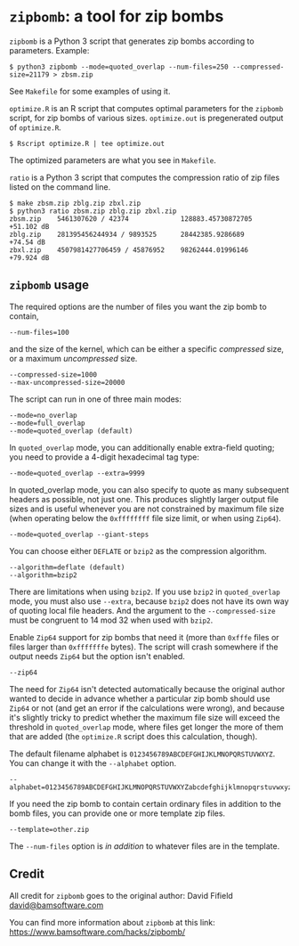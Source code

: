 # `zipbomb`: a tool for zip bombs

`zipbomb` is a Python 3 script that generates zip bombs according to parameters. Example:
```
$ python3 zipbomb --mode=quoted_overlap --num-files=250 --compressed-size=21179 > zbsm.zip
```
See `Makefile` for some examples of using it.

`optimize.R` is an R script that computes optimal parameters for the `zipbomb` script, for zip bombs of various sizes.
`optimize.out` is pregenerated output of `optimize.R`.
```
$ Rscript optimize.R | tee optimize.out
```
The optimized parameters are what you see in `Makefile`.

`ratio` is a Python 3 script that computes the compression ratio of zip files listed on the command line.
```
$ make zbsm.zip zblg.zip zbxl.zip
$ python3 ratio zbsm.zip zblg.zip zbxl.zip
zbsm.zip    5461307620 / 42374             128883.45730872705    +51.102 dB
zblg.zip    281395456244934 / 9893525      28442385.9286689      +74.54 dB
zbxl.zip    4507981427706459 / 45876952    98262444.01996146     +79.924 dB
```

## `zipbomb` usage

The required options are the number of files you want the zip bomb to contain,
```
--num-files=100
```
and the size of the kernel, which can be either a specific *compressed* size, or a maximum *uncompressed* size.
```
--compressed-size=1000
--max-uncompressed-size=20000
```

The script can run in one of three main modes:
```
--mode=no_overlap
--mode=full_overlap
--mode=quoted_overlap (default)
```

In `quoted_overlap` mode, you can additionally enable extra-field quoting; you need to provide a 4-digit hexadecimal tag type:
```
--mode=quoted_overlap --extra=9999
```
In quoted_overlap mode, you can also specify to quote as many subsequent headers as possible, not just one. This produces slightly larger output file sizes and is useful whenever you are not constrained by maximum file size (when operating below the `0xffffffff` file size limit, or when
using `Zip64`).
```
--mode=quoted_overlap --giant-steps
```

You can choose either `DEFLATE` or `bzip2` as the compression algorithm.
```
--algorithm=deflate (default)
--algorithm=bzip2
```
There are limitations when using `bzip2`. If you use `bzip2` in `quoted_overlap` mode, you must also use `--extra`, because `bzip2` does not have its own way of quoting local file headers.
And the argument to the `--compressed-size` must be congruent to $14 \; \text{mod} \; 32$ when used with `bzip2`.

Enable `Zip64` support for zip bombs that need it (more than `0xfffe` files or files larger than `0xfffffffe` bytes).
The script will crash somewhere if the output needs `Zip64` but the option isn't enabled.
```
--zip64
```
The need for `Zip64` isn't detected automatically because the original author wanted to decide in advance whether a particular zip bomb should use `Zip64` or not (and get an error if the calculations were wrong), and because it's slightly tricky to predict whether the maximum file size will exceed the
threshold in `quoted_overlap` mode, where files get longer the more of them that are added (the `optimize.R` script does this calculation, though).

The default filename alphabet is `0123456789ABCDEFGHIJKLMNOPQRSTUVWXYZ`.
You can change it with the `--alphabet` option.
```
--alphabet=0123456789ABCDEFGHIJKLMNOPQRSTUVWXYZabcdefghijklmnopqrstuvwxyz
```

If you need the zip bomb to contain certain ordinary files in addition to the bomb files, you can provide one or more template zip files.
```
--template=other.zip
```
The `--num-files` option is *in addition* to whatever files are in the template.

## Credit

All credit for `zipbomb` goes to the original author: David Fifield <david@bamsoftware.com>

You can find more information about `zipbomb` at this link: https://www.bamsoftware.com/hacks/zipbomb/
